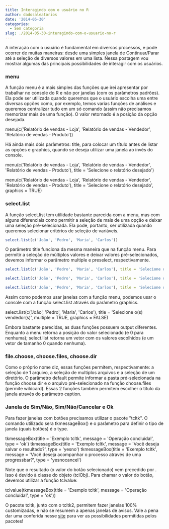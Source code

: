 ```yaml
---
title: Interagindo com o usuário no R
author: dadosaleatorios
date: '2014-05-30'
categories:
  - Sem categoria
slug: ./2014-05-30-interagindo-com-o-usuario-no-r
---
```


A interação com o usuário é fundamental em diversos processos, e pode ocorrer de muitas maneiras: desde uma simples janela de Continuar/Parar até a seleção de diversos valores em uma lista. Nessa postagem vou mostrar algumas das principais possibilidades de interagir com os usuários.

### menu

A função menu é a mais simples das funções que irei apresentar por trabalhar no console do R e não por janelas (com os parâmetros padrões). Ela pode ser utilizada quando queremos que o usuário escolha uma entre diversas opções como, por exemplo, temos varias funções de análises e queremos centralizar tudo em um só comando (assim não precisamos memorizar mais de uma função). O valor retornado é a posição da opção desejada.

menu(c('Relatório de vendas - Loja', 'Relatório de vendas - Vendedor', 'Relatório de vendas - Produto'))

Há ainda mais dois parâmetros: title, para colocar um título antes de listar as opções e graphics, quando se deseja utilizar uma janela ao invés do console.

menu(c('Relatório de vendas - Loja', 'Relatório de vendas - Vendedor', 'Relatório de vendas - Produto'), title = 'Selecione o relatório desejado')

menu(c('Relatório de vendas - Loja', 'Relatório de vendas - Vendedor', 'Relatório de vendas - Produto'), title = 'Selecione o relatório desejado', graphics = TRUE)

### select.list

A função select.list tem utilidade bastante parecida com a menu, mas com alguns diferenciais como permitir a seleção de mais de uma opção e deixar uma seleção pré-selecionada. Ela pode, portanto, ser utilizada quando queremos selecionar critérios de seleção de variáveis.

```r
select.list(c('João', 'Pedro', 'Maria', 'Carlos'))
```

O parâmetro title funciona da mesma maneira que na função menu. Para permitir a seleção de múltiplos valores e deixar valores pré-selecionados, devemos informar o parâmetro multiple e preselect, respectivamente.

```r
select.list(c('João', 'Pedro', 'Maria', 'Carlos'), title = 'Selecione o vendedor')

select.list(c('João', 'Pedro', 'Maria', 'Carlos'), title = 'Selecione o(s) vendedor(s)', multiple = TRUE)

select.list(c('João', 'Pedro', 'Maria', 'Carlos'), title = 'Selecione o(s) vendedor(s)', preselect = c('João', 'Carlos'), multiple = TRUE)
```

Assim como podemos usar janelas com a função menu, podemos usar o console com a função select.list através do parâmetro graphics.

select.list(c('João', 'Pedro', 'Maria', 'Carlos'), title = 'Selecione o(s) vendedor(s)', multiple = TRUE, graphics = FALSE)

Embora bastante parecidas, as duas funções possuem output diferentes. Enquanto a menu retorna a posição do valor selecionado (e 0 para nenhuma); select.list retorna um vetor com os valores escolhidos (e um vetor de tamanho 0 quando nenhuma).

### file.choose, choose.files, choose.dir

Como o próprio nome diz, essas funções permitem, respectivamente: a seleção de 1 arquivo, a seleção de multiplos arquivos e a seleção de um diretório. O parâmetro default permite informar a pasta pré-selecionada na função choose.dir e o arquivo pré-selecionado na função choose.files (permite wildcard). Essas 2 funções também permitem escolher o título da janela através do parâmetro caption.

### Janela de Sim/Não, Sim/Não/Cancelar e Ok

Para fazer janelas com botões precisamos utilizar o pacote "tcltk". O comando utilizado sera tkmessageBox() e o parâmetro para definir o tipo de janela (quais botões) é o type.

tkmessageBox(title = 'Exemplo tcltk', message = 'Operação concluída!', type = 'ok')
tkmessageBox(title = 'Exemplo tcltk', message = 'Você deseja salvar o resultado?', type = 'yesno')
tkmessageBox(title = 'Exemplo tcltk', message = 'Você deseja acompanhar o processo através de uma progressbar?', type = 'yesnocancel')

Note que o resultado (o valor do botão selecionado) vem precedido por . Isso é devido à classe do objeto (tclObj). Para chamar o valor do botão, devemos utilizar a função tclvalue:

tclvalue(tkmessageBox(title = 'Exemplo tcltk', message = 'Operação concluída!', type = 'ok'))

O pacote tcltk, junto com o tcltk2, permitem fazer janelas 100% customizadas, e não se resumem a apenas janelas de avisos. Vale a pena dar uma conferida nesse [site](http://www.sciviews.org/_rgui/tcltk/Sliders.html) para ver as possibilidades permitidas pelos pacotes!
